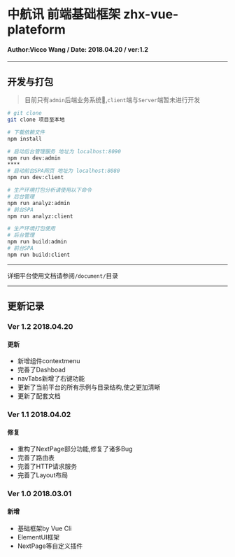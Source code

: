 # 中航讯 前端基础框架 zhx-vue-plateform
#### Author:Vicco Wang / Date: 2018.04.20 / ver:1.2
---

## 开发与打包
> 目前只有`admin`后端业务系统,`client`端与`Server`端暂未进行开发

``` bash
# git clone
git clone 项目至本地

# 下载依赖文件
npm install

# 启动后台管理服务 地址为 localhost:8090
npm run dev:admin
****
# 启动前台SPA网页 地址为 localhost:8080
npm run dev:client

# 生产环境打包分析请使用以下命令
# 后台管理
npm run analyz:admin
# 前台SPA
npm run analyz:client

# 生产环境打包使用
# 后台管理
npm run build:admin
# 前台SPA
npm run build:client
```
---
详细平台使用文档请参阅```/document/```目录

---
## 更新记录

### Ver 1.2 2018.04.20
#### 更新
- 新增组件contextmenu
- 完善了Dashboad
- navTabs新增了右键功能
- 更新了当前平台的所有示例与目录结构,使之更加清晰
- 更新了配套文档

### Ver 1.1 2018.04.02
#### 修复
- 重构了NextPage部分功能,修复了诸多Bug
- 完善了路由表
- 完善了HTTP请求服务
- 完善了Layout布局


### Ver 1.0 2018.03.01
#### 新增
- 基础框架by Vue Cli
- ElementUI框架
- NextPage等自定义插件
